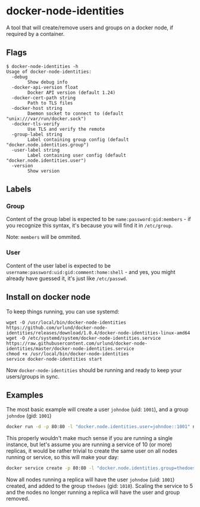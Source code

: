 # docker-node-identities
A tool that will create/remove users and groups on a docker node, if required by a container.

## Flags

```
$ docker-node-identities -h
Usage of docker-node-identities:
  -debug
    	Show debug info
  -docker-api-version float
    	Docker API version (default 1.24)
  -docker-cert-path string
    	Path to TLS files
  -docker-host string
    	Daemon socket to connect to (default "unix:///var/run/docker.sock")
  -docker-tls-verify
    	Use TLS and verify the remote
  -group-label string
    	Label containing group config (default "docker.node.identities.group")
  -user-label string
    	Label containing user config (default "docker.node.identities.user")
  -version
    	Show version
```

## Labels

### Group
Content of the group label is expected to be `name:password:gid:members` - if you recognize this syntax, it's because you will find it in `/etc/group`.

Note: `members` will be ommited.

### User
Content of the user label is expected to be `username:password:uid:gid:comment:home:shell` - and yes, you might already have guessed it, it's just like `/etc/passwd`.

## Install on docker node
To keep things running, you can use systemd:

```
wget -O /usr/local/bin/docker-node-identities https://github.com/urlund/docker-node-identities/releases/download/1.0.4/docker-node-identities-linux-amd64
wget -O /etc/systemd/system/docker-node-identities.service https://raw.githubusercontent.com/urlund/docker-node-identities/master/docker-node-identities.service
chmod +x /usr/local/bin/docker-node-identities
service docker-node-identities start
```

Now `docker-node-identities` should be running and ready to keep your users/groups in sync.

## Examples
The most basic example will create a user `johndoe` (uid: `1001`), and a group `johndoe` (gid: `1001`)

```bash
docker run -d -p 80:80 -l "docker.node.identities.user=johndoe::1001" nginx
```

This properly wouldn't make much sense if you are running a single instance, but let's assume you are running a service of 10 (or more) replicas, it would be rather trivial to create the same user on all nodes running or service, so this will make your day:

```bash
docker service create -p 80:80 -l "docker.node.identities.group=thedoes::1010" -l "docker.node.identities.user=johndoe::1001:1010" nginx
```

Now all nodes running a replica will have the user `johndoe` (uid: `1001`) created, and added to the group `thedoes` (gid: `1010`). Scaling the service to 5 and the nodes no longer running a replica will have the user and group removed.
